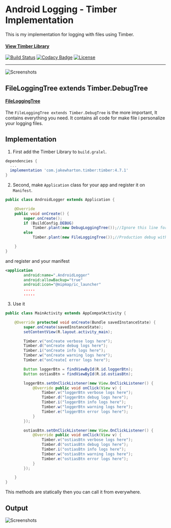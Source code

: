 # Android Logging - Timber Implementation

This is my implementation for logging with files using Timber.

#### [View Timber Library](https://github.com/JakeWharton/timber)

[![Build Status](https://travis-ci.org/afollestad/material-dialogs.svg)](https://travis-ci.org/afollestad/material-dialogs)
[![Codacy Badge](https://api.codacy.com/project/badge/Grade/0a4acc30a9ce440087f7688735359bb8)](https://www.codacy.com/app/drummeraidan_50/material-dialogs?utm_source=github.com&amp;utm_medium=referral&amp;utm_content=afollestad/material-dialogs&amp;utm_campaign=Badge_Grade)
[![License](https://img.shields.io/badge/License-Apache%202.0-blue.svg)](https://opensource.org/licenses/Apache-2.0)

---

![Screenshots](https://raw.githubusercontent.com/pjdepractica/android-logger/master/art/showcase-picture.png)

## FileLoggingTree extends Timber.DebugTree

#### [FileLoggingTree](documentation/CORE.md)

The `FileLoggingTree extends Timber.DebugTree` is the more important, It contains everything you need. It contains all
code for make file i personalize your logging files.


## Implementation

1. First add the Timber Library to `build.gralel`.

```gradle
dependencies {
  ...
  implementation 'com.jakewharton.timber:timber:4.7.1'
}
```

2. Second, make `Application` class for your app and register it on `Manifest`.

```java
public class AndroidLogger extends Application {

    @Override
    public void onCreate() {
        super.onCreate();
        if (BuildConfig.DEBUG)
            Timber.plant(new DebugLoggingTree());//Ignore this line for debug
        else
            Timber.plant(new FileLoggingTree());//Production debug with file

    }
}
```

and register and your manifest

```xml
<application
        android:name=".AndroidLogger"
        android:allowBackup="true"
        android:icon="@mipmap/ic_launcher"
        .....
        .....
```

3. Use it

```java
public class MainActivity extends AppCompatActivity {

    @Override protected void onCreate(Bundle savedInstanceState) {
        super.onCreate(savedInstanceState);
        setContentView(R.layout.activity_main);

        Timber.v("onCreate verbose logs here");
        Timber.d("onCreate debug logs here");
        Timber.i("onCreate info logs here");
        Timber.w("onCreate warning logs here");
        Timber.e("onCreate[ error logs here");

        Button loggerBtn = findViewById(R.id.loggerBtn);
        Button ostiasBtn = findViewById(R.id.ostiasBtn);

        loggerBtn.setOnClickListener(new View.OnClickListener() {
            @Override public void onClick(View v) {
                Timber.v("loggerBtn verbose logs here");
                Timber.d("loggerBtn debug logs here");
                Timber.i("loggerBtn info logs here");
                Timber.w("loggerBtn warning logs here");
                Timber.e("loggerBtn error logs here");
            }
        });

        ostiasBtn.setOnClickListener(new View.OnClickListener() {
            @Override public void onClick(View v) {
                Timber.v("ostiasBtn verbose logs here");
                Timber.d("ostiasBtn debug logs here");
                Timber.i("ostiasBtn info logs here");
                Timber.w("ostiasBtn warning logs here");
                Timber.e("ostiasBtn error logs here");
            }
        });

    }
}
```

This methods are statically then you can call it from everywhere.

## Output

![Screenshots](https://raw.githubusercontent.com/pjdepractica/android-logger/master/art/output.png)
